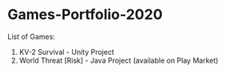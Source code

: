 # Games-Portfolio-2020

List of Games:

1) KV-2 Survival - Unity Project
2) World Threat [Risk] - Java Project (available on Play Market) 
